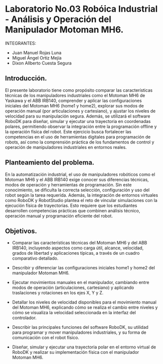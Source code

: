 # Laboratorio No.03 Robóica Industrial - Análisis y Operación del Manipulador Motoman MH6.

INTEGRANTES:

* Juan Manuel Rojas Luna
* Miguel Ángel Ortiz Mejía
* Dixon Allberto Cuesta Segura

## Introducción.

El presente laboratorio tiene como propósito comparar las características técnicas de los manipuladores industriales como el Motoman MH6 de Yaskawa y el ABB IRB140, comprender y aplicar las configuraciones iniciales del Motoman MH6 (home1 y home2), explorar sus modos de operación manual (por articulaciones y cartesiano), y ajustar los niveles de velocidad para su manipulación segura. Además, se utilizará el software RoboDK para diseñar, simular y ejecutar una trayectoria en coordenadas polares, permitiendo observar la integración entre la programación offline y la operación física del robot. Este ejercicio busca fortalecer las competencias en el uso de herramientas digitales para programación de robots, así como la comprensión práctica de los fundamentos de control y operación de manipuladores industriales en entornos reales.

## Planteamiento del problema.

En la automatización industrial, el uso de manipuladores robóticos como el Motoman MH6 y el ABB IRB140 exige conocer sus diferencias técnicas, modos de operación y herramientas de programación. Sin este conocimiento, se dificulta la correcta selección, configuración y uso del robot según la tarea requerida. Además, la integración de entornos virtuales como RoboDK y RobotStudio plantea el reto de vincular simulaciones con la ejecución física de trayectorias. Esto requiere que los estudiantes desarrollen competencias prácticas que combinen análisis técnico, operación manual y programación eficiente del robot.

## Objetivos.

* Comparar las características técnicas del Motoman MH6 y del ABB IRB140, incluyendo aspectos como carga útil, alcance, velocidad, grados de libertad y aplicaciones típicas, a través de un cuadro comparativo detallado.

* Describir y diferenciar las configuraciones iniciales home1 y home2 del manipulador Motoman MH6.

* Ejecutar movimientos manuales en el manipulador, cambiando entre modos de operación (articulaciones, cartesiano) y aplicando traslaciones y rotaciones en los ejes X, Y y Z.

*  Detallar los niveles de velocidad disponibles para el movimiento manual del Motoman MH6, explicando cómo se realiza el cambio entre niveles y cómo se visualiza la velocidad seleccionada en la interfaz del controlador.
  
*   Describir las principales funciones del software RoboDK, su utilidad para programar y mover manipuladores industriales, y su forma de comunicación con el robot físico.

* Diseñar, simular y ejecutar una trayectoria polar en el entorno virtual de RoboDK y realizar su implementación física con el manipulador Motoman MH6.

